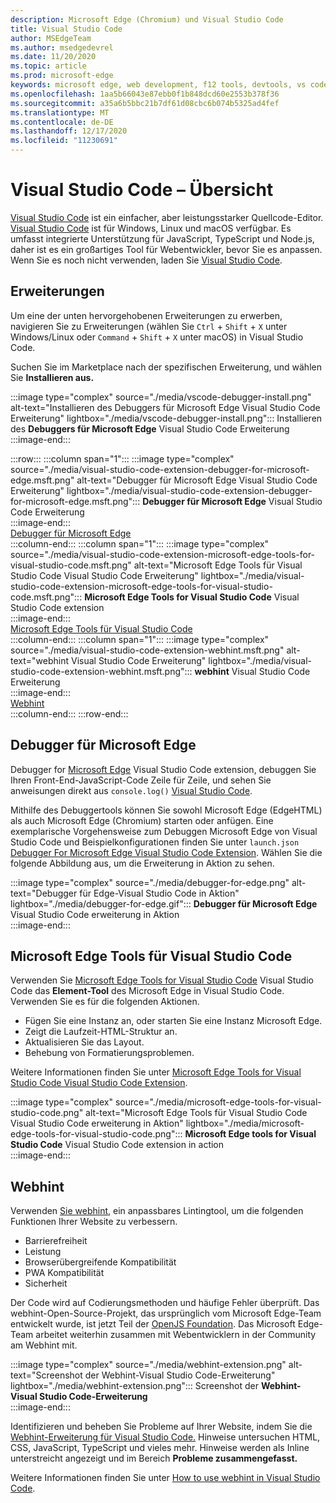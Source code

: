 ```yaml
---
description: Microsoft Edge (Chromium) und Visual Studio Code
title: Visual Studio Code
author: MSEdgeTeam
ms.author: msedgedevrel
ms.date: 11/20/2020
ms.topic: article
ms.prod: microsoft-edge
keywords: microsoft edge, web development, f12 tools, devtools, vs code, visual studio code, debugger, webhint
ms.openlocfilehash: 1aa5b66043e87ebb0f1b848dcd60e2553b378f36
ms.sourcegitcommit: a35a6b5bbc21b7df61d08cbc6b074b5325ad4fef
ms.translationtype: MT
ms.contentlocale: de-DE
ms.lasthandoff: 12/17/2020
ms.locfileid: "11230691"
---
```

# Visual Studio Code – Übersicht  

[Visual Studio Code][VisualStudioCodeDocs] ist ein einfacher, aber leistungsstarker Quellcode-Editor.  [Visual Studio Code][VisualStudioCodeDocs] ist für Windows, Linux und macOS verfügbar.  Es umfasst integrierte Unterstützung für JavaScript, TypeScript und Node.js, daher ist es ein großartiges Tool für Webentwickler, bevor Sie es anpassen.  Wenn Sie es noch nicht verwenden, laden Sie [Visual Studio Code][VisualstudioCode].  

## Erweiterungen  

<!--todo: We want to put something like the tiles for extensions Visual Studio Code uses on this page https://code.visualstudio.com/Docs#top-extensions but I don't think this is a markdown page.  I think it's a web page.  I couldn't find anything in https://github.com/Microsoft/vscode-docs that looks like this page. In the meantime, here's what I've come up with: -->  

Um eine der unten hervorgehobenen Erweiterungen zu erwerben, navigieren Sie zu Erweiterungen \(wählen Sie `Ctrl` + `Shift` + `X` unter Windows/Linux oder `Command` + `Shift` + `X` unter macOS\) in Visual Studio Code.  

Suchen Sie im Marketplace nach der spezifischen Erweiterung, und wählen Sie **Installieren aus.**  

:::image type="complex" source="./media/vscode-debugger-install.png" alt-text="Installieren des Debuggers für Microsoft Edge Visual Studio Code Erweiterung" lightbox="./media/vscode-debugger-install.png":::
   Installieren des **Debuggers für Microsoft Edge** Visual Studio Code Erweiterung  
:::image-end:::  

:::row:::
   :::column span="1":::
      :::image type="complex" source="./media/visual-studio-code-extension-debugger-for-microsoft-edge.msft.png" alt-text="Debugger für Microsoft Edge Visual Studio Code Erweiterung" lightbox="./media/visual-studio-code-extension-debugger-for-microsoft-edge.msft.png":::
         **Debugger für Microsoft Edge** Visual Studio Code Erweiterung  
      :::image-end:::  
      [Debugger für Microsoft Edge](#debugger-for-microsoft-edge)  
   :::column-end:::
   :::column span="1":::
      :::image type="complex" source="./media/visual-studio-code-extension-microsoft-edge-tools-for-visual-studio-code.msft.png" alt-text="Microsoft Edge Tools für Visual Studio Code Visual Studio Code Erweiterung" lightbox="./media/visual-studio-code-extension-microsoft-edge-tools-for-visual-studio-code.msft.png":::
         **Microsoft Edge Tools for Visual Studio Code** Visual Studio Code extension  
      :::image-end:::  
      [Microsoft Edge Tools für Visual Studio Code](#microsoft-edge-tools-for-visual-studio-code)  
   :::column-end:::
   :::column span="1":::
      :::image type="complex" source="./media/visual-studio-code-extension-webhint.msft.png" alt-text="webhint Visual Studio Code Erweiterung" lightbox="./media/visual-studio-code-extension-webhint.msft.png":::
         **webhint** Visual Studio Code Erweiterung  
      :::image-end:::  
      [Webhint](#webhint)  
   :::column-end:::
:::row-end:::  

## Debugger für Microsoft Edge  

Debugger for [Microsoft Edge][VisualstudioMarketplaceDebuggerMicrosoftEdge] Visual Studio Code extension, debuggen Sie Ihren Front-End-JavaScript-Code Zeile für Zeile, und sehen Sie anweisungen direkt aus `console.log()` [Visual Studio Code][VisualstudioCode].  
      
Mithilfe des Debuggertools können Sie sowohl Microsoft Edge \(EdgeHTML\) als auch Microsoft Edge \(Chromium\) starten oder anfügen.  Eine exemplarische Vorgehensweise zum Debuggen Microsoft Edge von Visual Studio Code und Beispielkonfigurationen finden Sie unter `launch.json` [Debugger For Microsoft Edge Visual Studio Code Extension][VisualStudioCodeDebuggerEdge].  Wählen Sie die folgende Abbildung aus, um die Erweiterung in Aktion zu sehen.  

:::image type="complex" source="./media/debugger-for-edge.png" alt-text="Debugger für Edge-Visual Studio Code in Aktion" lightbox="./media/debugger-for-edge.gif":::
   **Debugger für Microsoft Edge** Visual Studio Code erweiterung in Aktion  
:::image-end:::  

## Microsoft Edge Tools für Visual Studio Code

Verwenden Sie [Microsoft Edge Tools for Visual Studio Code][VisualstudioMarketplaceMicrosoftEdgeToolsVisualStudioCode] Visual Studio Code das **Element-Tool** des Microsoft Edge in Visual Studio Code.  Verwenden Sie es für die folgenden Aktionen.  

*   Fügen Sie eine Instanz an, oder starten Sie eine Instanz Microsoft Edge.  
*   Zeigt die Laufzeit-HTML-Struktur an.  
*   Aktualisieren Sie das Layout.  
*   Behebung von Formatierungsproblemen.  
    
Weitere Informationen finden Sie unter [Microsoft Edge Tools for Visual Studio Code Visual Studio Code Extension][VisualStudioCodeMicrosoftEdgeDevtoolsExtension].  <!--  Choose the following image to see the extension in action.  -->  
      
:::image type="complex" source="./media/microsoft-edge-tools-for-visual-studio-code.png" alt-text="Microsoft Edge Tools für Visual Studio Code Visual Studio Code erweiterung in Aktion" lightbox="./media/microsoft-edge-tools-for-visual-studio-code.png":::
   **Microsoft Edge tools for Visual Studio Code** Visual Studio Code extension in action  
:::image-end:::  

## Webhint  
      
Verwenden [Sie webhint][WebhintMain], ein anpassbares Lintingtool, um die folgenden Funktionen Ihrer Website zu verbessern.  

*   Barrierefreiheit
*   Leistung
*   Browserübergreifende Kompatibilität
*   PWA Kompatibilität
*   Sicherheit

Der Code wird auf Codierungsmethoden und häufige Fehler überprüft. Das webhint-Open-Source-Projekt, das ursprünglich vom Microsoft Edge-Team entwickelt wurde, ist jetzt Teil der [OpenJS Foundation][OpenjsFoundation].  Das Microsoft Edge-Team arbeitet weiterhin zusammen mit Webentwicklern in der Community am Webhint mit.  <!--  Choose the following image to see the extension in action.  -->  
      
:::image type="complex" source="./media/webhint-extension.png" alt-text="Screenshot der Webhint-Visual Studio Code-Erweiterung" lightbox="./media/webhint-extension.png":::
   Screenshot der **Webhint-Visual Studio Code-Erweiterung**  
:::image-end:::  
      
Identifizieren und beheben Sie Probleme auf Ihrer Website, indem Sie die [Webhint-Erweiterung für Visual Studio Code.][VisualstudioMarketplaceWebhint]  Hinweise untersuchen HTML, CSS, JavaScript, TypeScript und vieles mehr.  Hinweise werden als Inline unterstreicht angezeigt und im Bereich **Probleme zusammengefasst.**  
      
Weitere Informationen finden Sie unter [How to use webhint in Visual Studio Code][VisualStudioCodeWebhint].  

<!--links -->  

[VisualStudioCodeDebuggerEdge]: ./debugger-for-edge.md "Debugger Für Microsoft Edge Visual Studio Code Erweiterung | Microsoft Docs"  
[VisualStudioCodeMicrosoftEdgeDevtoolsExtension]: ./microsoft-edge-devtools-extension.md "Microsoft Edge DevTools für Visual Studio Code Erweiterung | Microsoft Docs"  
[VisualStudioCodeWebhint]: ./webhint.md "Webhint Visual Studio Code Extension | Microsoft Docs"  

[VisualstudioCode]: https://code.visualstudio.com "Visual Studio Code"  
[VisualStudioCodeDocs]: https://code.visualstudio.com/Docs "Dokumentation | Visual Studio Code"   

[VisualstudioMarketplaceDebuggerMicrosoftEdge]: https://marketplace.visualstudio.com/items?itemName=msjsdiag.debugger-for-edge "Debugger für Microsoft Edge | Visual Studio Marketplace"  
[VisualstudioMarketplaceMicrosoftEdgeToolsVisualStudioCode]: https://marketplace.visualstudio.com/items?itemName=ms-edgedevtools.vscode-edge-devtools "Microsoft Edge Tools für Visual Studio Code | Visual Studio Marketplace"  

[VisualstudioMarketplaceWebhint]: https://marketplace.visualstudio.com/items?itemName=webhint.vscode-webhint "webhint | Visual Studio Marketplace"  

[WebhintMain]:  https://webhint.io "webhint"  
[OpenjsFoundation]:  https://openjsf.org "OpenJS Foundation"  
